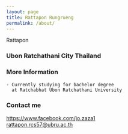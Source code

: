 ```yaml
---
layout: page
title: Rattapon Rungrueng
permalink: /about/
---
```


 Rattapon
### Ubon Ratchathani City Thailand

### More Information
    - Currently studying for bachelor degree 
      at Ratchabhat Ubon Ratchathani University


### Contact me
https://www.facebook.com/jo.zaza1<br>
[rattapon.rcs57@ubru.ac.th](mailto:email@domain.com)
